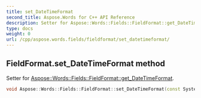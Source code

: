 ```yaml
---
title: set_DateTimeFormat
second_title: Aspose.Words for C++ API Reference
description: Setter for Aspose::Words::Fields::FieldFormat::get_DateTimeFormat. 
type: docs
weight: 0
url: /cpp/aspose.words.fields/fieldformat/set_datetimeformat/
---
```

## FieldFormat.set_DateTimeFormat method


Setter for [Aspose::Words::Fields::FieldFormat::get_DateTimeFormat](./get_datetimeformat/).

```cpp
void Aspose::Words::Fields::FieldFormat::set_DateTimeFormat(const System::String &value)
```

